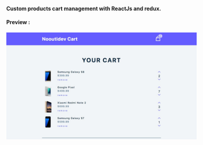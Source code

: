 
#### Custom products cart management with ReactJs and redux.

#### Preview :

![](/src/imgs/nooutidev-cart.png)
